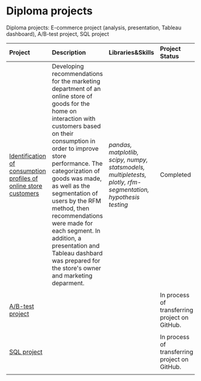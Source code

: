 # Diploma projects

Diploma projects: E-commerce project (analysis, presentation, Tableau dashboard), A/B-test project, SQL project

| Project | Description | Libraries&Skills | Project Status |
| :---------------------- | :---------------------- | :---------------------- |:---------------------- |
| [Identification of consumption profiles of online store customers](e_commerce_project) | Developing recommendations for the marketing department of an online store of goods for the home on interaction with customers based on their consumption in order to improve store performance. The categorization of goods was made, as well as the segmentation of users by the RFM method, then recommendations were made for each segment. In addition, a presentation and Tableau dashbard was prepared for the store's owner and marketing deparment. | *pandas, matplotlib, scipy, numpy, statsmodels, multipletests, plotly, rfm-segmentation, hypothesis testing*| Completed |
|  |  |  |
| [A/B-test project](ab_test_project) | | | In process of transferring project on GitHub.|
|  |  |  |
| [SQL project]() | | | In process of transferring project on GitHub. |
|  |  |  |
